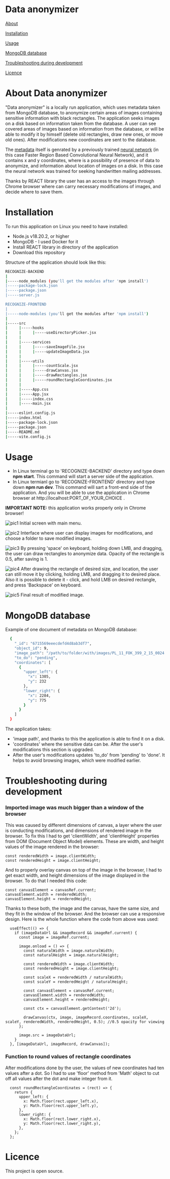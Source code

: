 # Data anonymizer

[About](#about-data-anonymizer)

[Installation](#installation)

[Usage](#usage)

[MongoDB database](#mongodb-database)

[Troubleshooting during development](#troubleshooting-during-development)

[Licence](#licence)


# About Data anonymizer

"Data anonymizer" is a locally run application, which uses metadata taken from MongoDB database, to anonymize certain areas of images containing sensitive information with black rectangles. The application seeks images on a disk based on information taken from the database. A user can see covered areas of images based on information from the database, or will be able to modify it by himself (delete old rectangles, draw new ones, or move old ones). After modifications new coordinates are sent to the database.

The [metadata](#mongodb-database) itself is genrated by a previously trained [neural network](https://github.com/KrzysztofKapica/PythonAIDetect) (in this case Faster Region Based Convolutional Neural Network), and it contains x and y coordinates, where is a possibility of presence of data to anonymize, and information about location of images on a disk. In this case the neural network was trained for seeking handwritten mailing addresses.

Thanks by REACT library the user has an access to the images through Chrome browser where can carry necessary modifications of images, and decide where to save them.


# Installation

To run this application on Linux you need to have installed:
- Node.js v18.20.2, or higher
- MongoDB - I used Docker for it
- Install REACT library in directory of the application
- Download this repository

Structure of the application should look like this:
```bash
RECOGNIZE-BACKEND
|
|-----node_modules (you'll get the modules after 'npm install')
|-----package-lock.json
|-----package.json
|-----server.js

RECOGNIZE-FRONTEND
|
|-----node-modules (you'll get the modules after 'npm install')
|
|-----src
|     |-----hooks
|     |     |-----useDirectoryPicker.jsx
|     |
|     |-----services
|     |     |-----saveImageFile.jsx
|     |     |-----updateImageData.jsx
|     |
|     |-----utils
|     |     |-----countScale.jsx
|     |     |-----drawCanvas.jsx
|     |     |-----drawRectangles.jsx
|     |     |-----roundRectangleCoordinates.jsx
|     |
|     |-----App.css
|     |-----App.jsx
|     |-----index.css
|     |-----main.jsx
|
|-----eslint.config.js
|-----index.html
|-----package-lock.json
|-----package.json
|-----README.md
|-----vite.config.js
```


# Usage 

- In Linux terminal go to 'RECOGNIZE-BACKEND' directory and type down **npm start**. This command will start a server side of the application.
- In Linux termianl go to 'RECOGNIZE-FRONTEND' directory and type down **npm run dev**. This command will sart a front-end side of the application. And you will be able to use the application in Chrome browser at http://localhost:PORT_OF_YOUR_CHOICE .

**IMPORTANT NOTE:** this application works properly only in Chrome browser!

![pic1](https://github.com/user-attachments/assets/3c9e82a5-6929-4762-a6e5-eec79b5df0c0)
Initial screen with main menu.

![pic2](https://github.com/user-attachments/assets/e0160252-67fc-49e2-8014-ed40044aef3d)
Interface where user can display images for modifications, and choose a folder to save modified images.

![pic3](https://github.com/user-attachments/assets/2af9d8df-ed85-49df-8ffb-185dddb6ab17)
By pressing 'space' on keyboard, holding down LMB, and dragging, the user can draw rectangles to anonymize data. Opacity of the rectangle is 0.5, after saving is 1. 

![pic4](https://github.com/user-attachments/assets/9c58272b-1763-4ffe-8a39-1581d7fd00aa)
After drawing the rectangle of desired size, and location, the user can still move it by clicking, holding LMB, and dragging it to desired place. Also it is possible to delete it - click, and hold LMB on desired rectangle, and press 'Backspace' on keyboard.

![pic5](https://github.com/user-attachments/assets/0c6b8450-b8fc-459e-86f6-54a5d5262292)
Final result of modified image.


# MongoDB database

Example of one document of metadata on MongoDB database:
```bash
  {
    "_id": "6715569eeecdefd4d8ab3df7",
    "object_id": 9,
    "image_path": "/path/to/folder/with/images/PL_11_FOK_399_2_15_0024.jpg",
    "to_do": "pending",
    "coordinates": [
      {
        "upper_left": {
          "x": 1305,
          "y": 232
        },
        "lower_right": {
          "x": 2284,
          "y": 775
        }
      }
    ]
  }
```

The application takes: 
- 'image path', and thanks to this the application is able to find it on a disk.
- 'coordinates' where the sensitive data can be. After the user's modifications this section is upgraded.
- After the user's modifications updates 'to_do' from 'pending' to 'done'. It helps to avoid browsing images, which were modified earlier.


# Troubleshooting during development

### Imported image was much bigger than a window of the browser 
This was caused by different dimensions of canvas, a layer where the user is conducting modifications, and dimensions of rendered image in the browser.
To fix this I had to get 'clientWidth', and 'clientHeight' properties from DOM (Document Object Model) elements. These are width, and height values of the image rendered in the browser:
```
const renderedWidth = image.clientWidth;
const renderedHeight = image.clientHeight;
```
And to properly overlay canvas on top of the image in the browser, I had to get exact width, and height dimensions of the image displayed in the browser. To do that I needed this code:
```
const canvasElement = canvasRef.current;
canvasElement.width = renderedWidth;
canvasElement.height = renderedHeight;
```
Thanks to these both, the image and the canvas, have the same size, and they fit in the window of the browser. And the browser can use a responsive design. 
Here is the whole function where the code from above was used:
```
  useEffect(() => {
    if (imageDataUrl && imageRecord && imageRef.current) {
      const image = imageRef.current;

      image.onload = () => {
        const naturalWidth = image.naturalWidth;
        const naturalHeight = image.naturalHeight;

        const renderedWidth = image.clientWidth;
        const renderedHeight = image.clientHeight;

        const scaleX = renderedWidth / naturalWidth;
        const scaleY = renderedHeight / naturalHeight;

        const canvasElement = canvasRef.current;
        canvasElement.width = renderedWidth;
        canvasElement.height = renderedHeight;

        const ctx = canvasElement.getContext('2d');

        drawCanvas(ctx, image, imageRecord.coordinates, scaleX, scaleY, renderedWidth, renderedHeight, 0.5); //0.5 opacity for viewing
      };

      image.src = imageDataUrl;
    }
  }, [imageDataUrl, imageRecord, drawCanvas]);
```

### Function to round values of rectangle coordinates
After modifications done by the user, the values of new coordinates had ten values after a dot. So I had to use 'floor' method from 'Math' object to cut off all values after the dot and make integer from it.
```
  const roundRectangleCoordinates = (rect) => {
    return {
      upper_left: {
        x: Math.floor(rect.upper_left.x),
        y: Math.floor(rect.upper_left.y),
      },
      lower_right: {
        x: Math.floor(rect.lower_right.x),
        y: Math.floor(rect.lower_right.y),
      },
    };
  };
```

# Licence
This project is open source.

